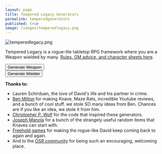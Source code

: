 ```yaml
---
layout: page
title: Tempered Legacy Generators
permalink: temperedgenerators
published: true
image: /images/temperedlegacy.png
---
```

![temperedlegacy.png]({{site.url}}/images/temperedlegacy.png)

Tempered Legacy is a rogue-lite tabletop RPG framework where you are a Weapon wielded by many. [Rules, GM advice, and character sheets here](/tempered-legacy).

<div class="row">
  <div class="col-md-6 col-12 tightSpacing buttonWrapper"><button id="weaponButton" class="btn btn-primary btn-lg" onclick="weapon()">Generate Weapon</button></div>
  <div class="col-md-6 col-12 tightSpacing buttonWrapper"><button id="wielderButton" class="btn btn-primary btn-lg" onclick="wielder()">Generate Wielder</button></div>
</div>

<div class="container generatorCard" id="weaponCard" style="display:none;">
  <h1 class="tightSpacing" id="weaponName">Silver Rapier</h1>
  <p id="weaponDesc">A simple but well-crafted blade</p>
  <h2 class="tightSpacing">Already Stored in the Weapon:</h2>
  <div class="row" style="justify-content: space-around !important;">
		<div class="col-md-5 col-12 tightSpacing p" id="weaponSpell" style="border:darkgray dashed;">Fireball</div>
		<div class="col-md-5 col-12 tightSpacing p" id="weaponTemperament" style="border:darkgray dashed;">Run to the end of the world and defeat the legion-demon Yog Soggoth who not only killed your family but all past family as well. Also you will need to return to the place of darkness and secure the shadow heart for your divine blade.</div>
  </div>
  <div class="row" style="justify-content: space-around !important;">
    <div class="col-md-5 col-12 tightSpacing p" id="weaponHistory" style="border:darkgray dashed;">Fireball</div>
  </div>
  <div class="row" style="justify-content: space-around !important;">
    <div class="col-md-5 col-12 tightSpacing p" style="border:darkgray dashed;">Empty slot. Room for a History, Temperament, or Spell from a future Wielder.</div>
    <div class="col-md-5 col-12 tightSpacing p" style="border:darkgray dashed;">Empty slot. Room for a History, Temperament, or Spell from a future Wielder.</div>
  </div>
</div>

<div class="container generatorCard" id="wielderCard" style="display:none;">
  <div class="row">
    <div class="col-xl-8 col-12 tightSpacing h1" id="charName">Click the Button!</div>
    <div class="col-xl-4 col-12 tightSpacing h1" id="charHP"></div>
  </div>
  <div class="row" style="justify-content: space-around !important;">
		<div class="col-lg-2 col-4 tightSpacing h3" id="charSTR"></div>
		<div class="col-lg-2 col-4 tightSpacing h3" id="charDEX"></div>
		<div class="col-lg-2 col-4 tightSpacing h3" id="charCON"></div>
		<div class="col-lg-2 col-4 tightSpacing h3" id="charINT"></div>
		<div class="col-lg-2 col-4 tightSpacing h3" id="charWIS"></div>
		<div class="col-lg-2 col-4 tightSpacing h3" id="charCHA"></div>
	</div>
  <hr class="tightSpacing">
  <p id="charTemperament"></p>
  <p id="charHistory"></p>
  <div class="row">
		<div class="col-lg-4 col-6 tightSpacing" id="charPhysique"></div>
		<div class="col-lg-4 col-6 tightSpacing" id="charSkin"></div>
		<div class="col-lg-4 col-6 tightSpacing" id="charFace"></div>
		<div class="col-lg-4 col-6 tightSpacing" id="charHair"></div>
		<div class="col-lg-4 col-6 tightSpacing" id="charSpeech"></div>
		<div class="col-lg-4 col-6 tightSpacing" id="charClothing"></div>
  </div>
  <div class="row">
    <div class="col-12">
      <h2 id="charSlots" class="tightSpacing"></h2>
      <p>
        You can choose from <strong>any or all</strong> of the items below to fill your inventory slots. Unless otherwise noted, each item takes up one slot. 
      </p>
      <p id="charItems"></p>
    </div>
  </div>
</div>

**Thanks to:**

 - Lauren Schirduan, the love of David's life and his partner in crime. 
 - [Ben Milton](https://www.youtube.com/channel/UCvYwePdbWSEwUa-Pk02u3Zw) for making Knave, Maze Rats, incredible Youtube reviews, and a bunch of cool stuff. we stole SO many ideas from Ben. Chances are if you like an idea, we stole it from him.
 - [Christopher P. Wolf](http://chrispwolf.com/) for the code that inspired these generators.
 - [Joseph Manola](https://udan-adan.blogspot.com/) for a bunch of the strangely useful random items that Knaves can start with.
 - [Freehold games](http://www.cavesofqud.com/) for making the rogue-like David keep coming back to again and again.
 - And to the [OSR community](https://discord.gg/kJjMvC) for being such an encouraging, welcoming place.

<script>
var xmlhttp = new XMLHttpRequest();
xmlhttp.onreadystatechange = function () {
  if (this.readyState == 4 && this.status == 200) {
    tempered = JSON.parse(this.responseText);
  }
};
xmlhttp.open("GET", "/_pages/tempered.json", true);
xmlhttp.send();

function selectRandom(jsonList) {
  result = jsonList[Math.floor(Math.random() * jsonList.length)];
  if (Array.isArray(result)) {
    result = selectRandom(result);
  }
  return result;
}

function weapon() {
  document.getElementById("wielderCard").style = "display:none";
  document.getElementById("weaponCard").style = "";

  weaponName();
  weaponDesc();
  weaponThings();
}

function weaponName() {
  var nameStr = "";
  var random = Math.random();
  classicName = selectRandom(tempered.weapon.Names);

  switch (true) {
    case (random < 0.1):
      nameStr = classicName + "'s " + selectRandom(tempered.weapon.noun);
      break;
    case (random < 0.3):
      nameStr = selectRandom(tempered.weapon.adj) + " " + selectRandom(tempered.weapon.noun);
      break;
    case (random < 0.4):
      nameStr = selectRandom(tempered.wielder.colors) + " " + selectRandom(tempered.weapon.noun);
      break;
    case (random < 0.5):
      nameStr = selectRandom(tempered.weapon.adj) + " yet " + selectRandom(tempered.weapon.adj);
      break;
    case (random < 0.6):
      nameStr = selectRandom(tempered.weapon.adj) + " but " + selectRandom(tempered.weapon.adj);
      break;
    case (random < 0.7):
      nameStr = selectRandom(tempered.weapon.noun) + " and " + selectRandom(tempered.weapon.noun);
      break;
    case (random < 0.8):
      nameStr = selectRandom(tempered.weapon.noun) + " for " + selectRandom(tempered.weapon.noun);
      break;
    case (random < 0.9):
      nameStr = selectRandom(tempered.weapon.noun) + " but " + selectRandom(tempered.weapon.adj);
      break;
    default:
      nameStr = selectRandom(tempered.weapon.classicNames);
  }

  document.getElementById("weaponName").innerHTML = nameStr;
}

function weaponDesc() {
  var random = Math.random();
  var weaponType = "<strong>";

  switch (true) {
    case (random < 0.3):
      weaponType = weaponType + selectRandom(tempered.weapon.smallType) + "</strong> (d6, 1 hand, 1 slot)";
      break;
    case (random < 0.6):
      weaponType = weaponType + selectRandom(tempered.weapon.mediumType) + "</strong> (d8, 1 hand, 2 slots)";
      break;
    case (random < 0.8):
      weaponType = weaponType + selectRandom(tempered.weapon.largeType) + "</strong> (d10, 2 hands, 3 slots)";
      break;
    default:
      weaponType = weaponType + selectRandom(tempered.weapon.rangedType) + "</strong> (d6, 2 hands, 2 slots)";
    }

  document.getElementById("weaponDesc").innerHTML = "A " + weaponType + " crafted from " + selectRandom(tempered.weapon.common) + " and " + selectRandom(tempered.weapon.rare) + ". It is decorated with " + selectRandom(tempered.weapon.decorations) + ".";
}

function weaponThings() {

  document.getElementById("weaponTemperament").innerHTML = "<strong>" + classicName + "'s Temperament:</strong> " + selectRandom(tempered.wielder.temperaments);

  var spellbook = "";
  var random = Math.random();

  switch (true) {
    case (random < 0.5):
      spellbook = selectRandom(tempered.wielder.Spells);
      break;
    case (random < 0.66):
      spellbook = selectRandom(tempered.wielder.spellEffects) +
        " " + selectRandom(tempered.wielder.spellForms) + "<br><i>(work with your GM to determine the details of this spell before you start playing)</i>";
      break;
    case (random < 0.82):
      spellbook = selectRandom(tempered.wielder.spellElements) +
        " " + selectRandom(tempered.wielder.spellForms) + "<br><i>(work with your GM to determine the details of this spell before you start playing)</i>";
      break;
    default:
      spellbook = selectRandom(tempered.wielder.spellEffects) +
        " " + selectRandom(tempered.wielder.spellElements) + "<br><i>(work with your GM to determine the details of this spell before you start playing)</i>";
  }

  document.getElementById("weaponSpell").innerHTML = "<strong>" + selectRandom(tempered.weapon.Names) + "'s Spell</strong> -  " + spellbook;

  document.getElementById("weaponHistory").innerHTML = "<strong>" + selectRandom(tempered.weapon.Names) + "'s History</strong>: They were " + selectRandom(tempered.wielder.Background) + ".";

}

function wielder() {

  document.getElementById("wielderCard").style = "";
  document.getElementById("weaponCard").style = "display:none";

  /* ======= NAMES ======= */
  document.getElementById("charName").innerText = "Name: " + selectRandom(tempered.wielder.Names);

  /* ======= STATS ======= */
  var die1 = Math.floor(Math.random() * 6) + 1;
  var die2 = Math.floor(Math.random() * 6) + 1;
  var die3 = Math.floor(Math.random() * 6) + 1;
  document.getElementById("charSTR").innerText = "STR: " + Math.min(die1, die2, die3);
  var die1 = Math.floor(Math.random() * 6) + 1;
  var die2 = Math.floor(Math.random() * 6) + 1;
  var die3 = Math.floor(Math.random() * 6) + 1;
  document.getElementById("charDEX").innerText = "DEX: " + Math.min(die1, die2, die3);
  var die1 = Math.floor(Math.random() * 6) + 1;
  var die2 = Math.floor(Math.random() * 6) + 1;
  var die3 = Math.floor(Math.random() * 6) + 1;
  var charCON = Math.min(die1, die2, die3);
  document.getElementById("charCON").innerText = "CON: " + charCON;
  var die1 = Math.floor(Math.random() * 6) + 1;
  var die2 = Math.floor(Math.random() * 6) + 1;
  var die3 = Math.floor(Math.random() * 6) + 1;
  document.getElementById("charINT").innerText = "INT: " + Math.min(die1, die2, die3);
  var die1 = Math.floor(Math.random() * 6) + 1;
  var die2 = Math.floor(Math.random() * 6) + 1;
  var die3 = Math.floor(Math.random() * 6) + 1;
  document.getElementById("charWIS").innerText = "WIS: " + Math.min(die1, die2, die3);
  var die1 = Math.floor(Math.random() * 6) + 1;
  var die2 = Math.floor(Math.random() * 6) + 1;
  var die3 = Math.floor(Math.random() * 6) + 1;
  document.getElementById("charCHA").innerText = "CHA: " + Math.min(die1, die2, die3);

  /* ======= HP ======= */
  var health = Math.floor(Math.random() * 8) + 1;
  document.getElementById("charHP").innerText = "Hit Points: " + health;

  /* ======= Spells ======= */

  var spellbook = "";
  var random = Math.random();

  /*30% chance to start with a spellbook*/
  switch (true) {
    case (random < 0.15):
      spellbook = "<li>Spellbook - " + selectRandom(tempered.wielder.Spells) + "</li>";
      break;
    case (random < 0.2):
      spellbook = "<li>Spellbook - " + selectRandom(tempered.wielder.spellEffects) + " " + selectRandom(tempered.wielder.spellForms) + " <i>(work with your GM to determine the details of this spell before you start playing)</i></li>";
      break;
    case (random < 0.25):
      spellbook = "<li>Spellbook - " + selectRandom(tempered.wielder.spellElements) + " " + selectRandom(tempered.wielder.spellForms) + " <i>(work with your GM to determine the details of this spell before you start playing)</i></li>";
      break;
    case (random < 0.3):
      spellbook = "<li>Spellbook - " + selectRandom(tempered.wielder.spellEffects) + " " + selectRandom(tempered.wielder.spellElements) + " <i>(work with your GM to determine the details of this spell before you start playing)</i></li>";
  }

  document.getElementById("charTemperament").innerHTML = "<strong>Temperament:</strong> " + selectRandom(tempered.wielder.temperaments);

  /* ======= HISTORY ======= */
  document.getElementById("charHistory").innerHTML = "<strong>History</strong>: They were " +
    selectRandom(tempered.wielder.Background) + ".";

  /* ======= TRAITS ======= */
  document.getElementById("charPhysique").innerHTML = "<strong>Physique</strong><br>" + selectRandom(tempered.wielder.Physique);

  document.getElementById("charFace").innerHTML = "<strong>Face</strong><br>" + selectRandom(tempered.wielder.Face);

  document.getElementById("charSkin").innerHTML = "<strong>Skin</strong><br>" + selectRandom(tempered.wielder.Skin);

  var random = Math.random();
  if (random < 0.5) {
    document.getElementById("charHair").innerHTML = "<strong>Hair</strong><br>" + selectRandom(tempered.wielder.Hair);
  } else {
    document.getElementById("charHair").innerHTML = "<strong>Hair</strong><br>" + selectRandom(tempered.wielder.colors);
  }

  document.getElementById("charClothing").innerHTML = "<strong>Clothing</strong><br>" + selectRandom(tempered.wielder.Clothing);

  document.getElementById("charSpeech").innerHTML = "<strong>Speech</strong><br>" + selectRandom(tempered.wielder.Speech);

  /* ======= ARMOR ======= */
  document.getElementById("charSlots").innerText = "Equipment: " + (charCON + 10) + " Slots";

  var armor = Math.floor(Math.random() * 20) + 1;
  armorText = "";
  switch (true) {
    case (armor >= 4 && armor <= 14):
      armorText = "Gambeson (12 armor, 1 slot)</li><li>";
      break;
    case (armor >= 15 && armor <= 19):
      armorText = "Brigandine (13 armor, 2 slots)</li><li>";
      break;
    case (armor == 20):
      armorText = "Chainmail (14 armor, 3 slots)</li><li>";
      break;
  }

  var extra = Math.floor(Math.random() * 20) + 1;
  extraArmor = "";
  switch (true) {
    case (extra >= 14 && extra <= 16):
      extraArmor = "<li>Helmet (+1 armor, 1 slot)</li>";
      break;
    case (extra >= 17 && extra <= 19):
      extraArmor = "<li>Shield (+1 armor, 1 hand, 1 slot)</li>";
      break;
    case (extra == 20):
      extraArmor = "<li>Shield (+1 armor, 1 hand, 1 slot)</li><li>Helmet (+1 armor, 1 slot)</li>";
      break;
  }

  /* ======= Junk ======= */
  var junkNum = Math.floor(Math.random() * 6) + 1;
  var junkText = "";

  for (i = 0 ; i < junkNum; i++) {
    junkText = junkText + "<li>" + selectRandom(tempered.wielder.Junk) + "</li>";
  }

  /* ======= EQUIPMENT ======= */
  var die1 = Math.floor(Math.random() * 6) + 1;
  var startGold = die1;
  startGold = startGold * 10;

  document.getElementById("charItems").innerHTML = "<ul><li>" +
  armorText +
      selectRandom(tempered.wielder.Weapons) + "</li>" + 
      extraArmor + 
    spellbook +
    "<li>" + startGold + " coins (100 coins per slot)</li>" + 
    "<li>2 days of rations</li><li>" +
    selectRandom(tempered.wielder.coreItems) + "</li><li>" +
    selectRandom(tempered.wielder.coreItems) + "</li><li>" +
    selectRandom(tempered.wielder.coreItems) + "</li>" +
    junkText;
}

</script>

<a href="/_pages/tempered.json"></a>